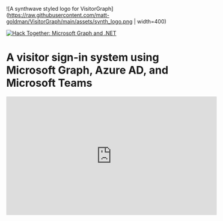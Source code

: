 ![A synthwave styled logo for VisitorGraph](https://raw.githubusercontent.com/matt-goldman/VisitorGraph/main/assets/synth_logo.png | width=400)

[![Hack Together: Microsoft Graph and .NET](https://img.shields.io/badge/Microsoft%20-Hack--Together-orange?style=for-the-badge&logo=microsoft)](https://github.com/microsoft/hack-together)

# A visitor sign-in system using Microsoft Graph, Azure AD, and Microsoft Teams

<iframe width="560" height="315" src="https://www.youtube.com/embed/e6f-cXLP0RM" title="YouTube video player" frameborder="0" allow="accelerometer; autoplay; clipboard-write; encrypted-media; gyroscope; picture-in-picture; web-share" allowfullscreen></iframe>